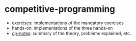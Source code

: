 # competitive-programming
- exercises: implementations of the mandatory exercises
- hands-on: implementations of the three hands-on
- [cp-notes](https://htmlpreview.github.io/?https://github.com/glpaparelli/competitive-programming/blob/main/cp-notes.html): summary of the theory, problems explained, etc. 


